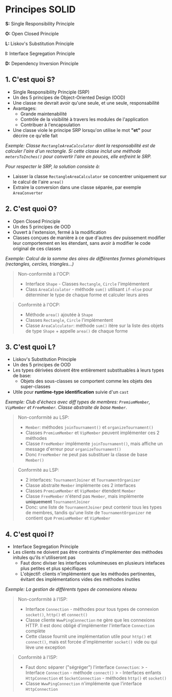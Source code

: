 # Principes SOLID
**S:** Single Responsibility Principle

**O:** Open Closed Principle

**L:** Liskov's Substitution Principle

**I:** Interface Segregation Principle

**D:** Dependency Inversion Principle

## 1. C'est quoi S?
- Single Responsibility Principle (SRP)
- Un des 5 principes de Object-Oriented Design (OOD)
- Une classe ne devrait avoir qu'une seule, et une seule, responsabilité
- Avantages:
    - Grande maintenabilité
    - Contrôle de la visibilité à travers les modules de l'application
    - Contribuer à l'encapsulation
- Une classe viole le principe SRP lorsqu'on utilise le mot **"et"** pour décrire ce qu'elle fait

*Exemple: Classe `RectangleAreaCalculator` dont la responsabilité est de calculer l'aire d'un rectangle. Si cette classe inclut une méthode `metersToInches()` pour convertir l'aire en pouces, elle enfreint le SRP.*

*Pour respecter le SRP, la solution consiste à:*
- Laisser la classe `RectangleAreaCalculator` se concentrer uniquement sur le calcul de l'aire `area()`
- Extraire la conversion dans une classe séparée, par exemple `AreaConverter`

## 2. C'est quoi O?
- Open Closed Principle
- Un des 5 principes de OOD
- Ouvert à l'extension, fermé à la modification
- Classes conçues de manière à ce que d'autres dev puissement modifier leur comportement en les étendant, sans avoir à modifier le code original de ces classes

*Exemple: Calcul de la somme des aires de différentes formes géométriques (rectangles, cercles, triangles...)*

> Non-conformité à l'OCP:
> - Interface `Shape` - Classes `Rectangle`, `Circle` l'implémentent
> - Class `AreaCalculator` - méthode `sum()` utilisant `if-else` pour déterminer le type de chaque forme et calculer leurs aires

> Conformité à l'OCP:
> - Méthode `area()` ajoutée à `Shape`
> - Classes `Rectangle`, `Circle` l'implémentent
> - Classe `AreaCalculator`: méthode `sum()` itère sur la liste des objets de type `Shape` + appelle `area()` de chaque forme

## 3. C'est quoi L?
- Liskov's Substitution Principle
- Un des 5 principes de OOD
- Les types dérivées doivent être entièrement substituables à leurs types de base: 
    - Objets des sous-classes se comportent comme les objets des super-classes
- Utile pour **runtime-type identification** suivie d'un `cast`

*Exemple: Club d'échecs avec diff types de membres: `PremiumMember`, `VipMember` et `FreeMember`. Classe abstraite de base `Member`.*

> Non-conformité au LSP:
> - `Member`: méthodes `joinTournament()` et `organizeTournament()`
> - Classes `PremiumMember` et `VipMember` peuvent implémenter ces 2 méthodes
> - Classe `FreeMember` implémente `joinTournament()`, mais affiche un message d'erreur pour `organizeTournament()`
> - Donc `FreeMember` ne peut pas substituer la classe de base `Member()`

> Conformité au LSP:
> - 2 interfaces: `TournamentJoiner` et `TournamentOrganizer`
> - Classe abstraite `Member` implémente ces 2 interfaces
> - Classes `PremiumMember` et `VipMember` étendent `Member`
> - Classe `FreeMember` n'étend pas `Member`, mais implémente **uniquement** `TournamentJoiner`
> - Donc: une liste de `TournamentJoiner` peut contenir tous les types de membres, tandis qu'une liste de `TournamentOrganizer` ne contient que `PremiumMember` et `VipMember`

## 4. C'est quoi I?
- Interface Segregation Principle
- Les clients ne doivent pas être contraints d'implémenter des méthodes initules qu'ils n'utiliseront pas
    - Faut donc diviser les interfaces volumineuses en plusieurs intefaces plus petites et plus spécifiques
    - L'objectif: clients n'implémentent que les méthodes pertinentes, évitant des implémentations vides des méthodes inutiles

*Exemple: La gestion de différents types de connexions réseau*

> Non-conformité à l'ISP:
> - Interface `Connection` - méthodes pour tous types de connexion `socket()`, `http()` et `connect()`
> - Classe cliente `WwwPingConnection` ne gère que les connexions HTTP. Il est donc obligé d'implémenter l'interface `Connection` complète
> - Cette classe fournit une implémentation utile pour `http()` et `connect()`, mais est forcée d'implémenter `socket()` vide ou qui lève une exception

> Conformité à l'ISP:
> - Faut donc séparer ("ségréger") l'interface `Connection`:
    > - Interface `Connection` - méthode `connect()`
    > - Interfaces enfants `HttpConnection` et `SocketConnection` - méthodes `http()` et `socket()`
> - Classe `WwwPingConnection` n'implémente que l'interface `HttpConnection`